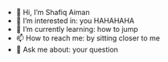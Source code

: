 - 👋 Hi, I’m Shafiq Aiman
- 👀 I’m interested in: you HAHAHAHA
- 🌱 I’m currently learning: how to jump
- 📫 How to reach me: by sitting closer to me
- 💬 Ask me about: your question
<!--
**Doct3rJohn/doct3rjohn** is a ✨ _special_ ✨ repository because its `README.md` (this file) appears on your GitHub profile.

Here are some ideas to get you started:

- 🔭 I’m currently working on ...
- 🌱 I’m currently learning ...
- 👯 I’m looking to collaborate on ...
- 🤔 I’m looking for help with ...
- 💬 Ask me about ...
- 📫 How to reach me: ...
- 😄 Pronouns: ...
- ⚡ Fun fact: ...
-->
